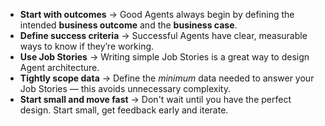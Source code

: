 - **Start with outcomes** → Good Agents always begin by defining the intended **business outcome** and the **business case**.  
- **Define success criteria** → Successful Agents have clear, measurable ways to know if they’re working.  
- **Use Job Stories** → Writing simple Job Stories is a great way to design Agent architecture.  
- **Tightly scope data** → Define the *minimum* data needed to answer your Job Stories — this avoids unnecessary complexity.
- **Start small and move fast** → Don't wait until you have the perfect design. Start small, get feedback early and iterate. 
